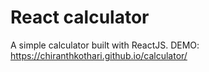 # React calculator
A simple calculator built with ReactJS.
DEMO: https://chiranthkothari.github.io/calculator/
